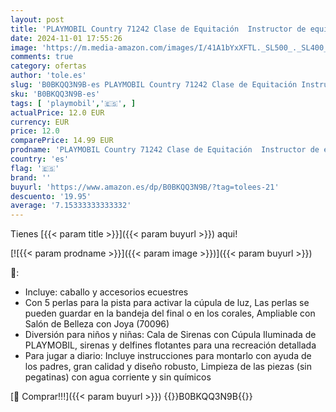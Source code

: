 ```yaml
---
layout: post
title: 'PLAYMOBIL Country 71242 Clase de Equitación  Instructor de equitación para Montar y Saltar  Juguete para niños de 4 años'
date: 2024-11-01 17:55:26
image: 'https://m.media-amazon.com/images/I/41A1bYxXFTL._SL500_._SL400_.jpg'
comments: true
category: ofertas
author: 'tole.es'
slug: 'B0BKQQ3N9B-es PLAYMOBIL Country 71242 Clase de Equitación Instructor de...'
sku: 'B0BKQQ3N9B-es'
tags: [ 'playmobil','🇪🇸', ]
actualPrice: 12.0 EUR
currency: EUR
price: 12.0
comparePrice: 14.99 EUR
prodname: 'PLAYMOBIL Country 71242 Clase de Equitación  Instructor de equitación para Montar y Saltar  Juguete para niños de 4 años'
country: 'es'
flag: '🇪🇸'
brand: ''
buyurl: 'https://www.amazon.es/dp/B0BKQQ3N9B/?tag=tolees-21'
descuento: '19.95'
average: '7.15333333333332'
---
```


Tienes [{{< param title >}}]({{< param buyurl >}}) aqui!

[![{{< param prodname >}}]({{< param image >}})]({{< param buyurl >}})

🔎:

- Incluye: caballo y accesorios ecuestres
- Con 5 perlas para la pista para activar la cúpula de luz, Las perlas se pueden guardar en la bandeja del final o en los corales, Ampliable con Salón de Belleza con Joya (70096)
- Diversión para niños y niñas: Cala de Sirenas con Cúpula Iluminada de PLAYMOBIL, sirenas y delfines flotantes para una recreación detallada
- Para jugar a diario: Incluye instrucciones para montarlo con ayuda de los padres, gran calidad y diseño robusto, Limpieza de las piezas (sin pegatinas) con agua corriente y sin químicos

[🛒 Comprar!!!]({{< param buyurl >}})
{{<world>}}B0BKQQ3N9B{{</world>}}
